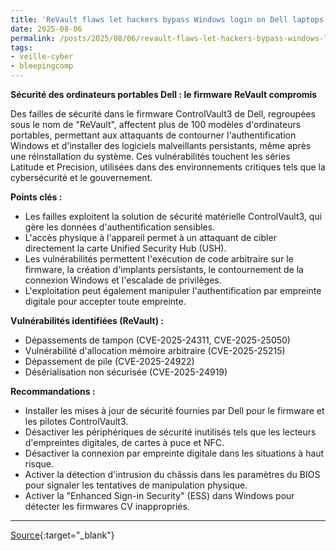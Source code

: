 ```yaml
---
title: 'ReVault flaws let hackers bypass Windows login on Dell laptops'
date: 2025-08-06
permalink: /posts/2025/08/06/revault-flaws-let-hackers-bypass-windows-login-on-dell-laptops/
tags:
- veille-cyber
- bleepingcomp
---
```

**Sécurité des ordinateurs portables Dell : le firmware ReVault compromis**

Des failles de sécurité dans le firmware ControlVault3 de Dell, regroupées sous le nom de "ReVault", affectent plus de 100 modèles d'ordinateurs portables, permettant aux attaquants de contourner l'authentification Windows et d'installer des logiciels malveillants persistants, même après une réinstallation du système. Ces vulnérabilités touchent les séries Latitude et Precision, utilisées dans des environnements critiques tels que la cybersécurité et le gouvernement.

**Points clés :**

*   Les failles exploitent la solution de sécurité matérielle ControlVault3, qui gère les données d'authentification sensibles.
*   L'accès physique à l'appareil permet à un attaquant de cibler directement la carte Unified Security Hub (USH).
*   Les vulnérabilités permettent l'exécution de code arbitraire sur le firmware, la création d'implants persistants, le contournement de la connexion Windows et l'escalade de privilèges.
*   L'exploitation peut également manipuler l'authentification par empreinte digitale pour accepter toute empreinte.

**Vulnérabilités identifiées (ReVault) :**

*   Dépassements de tampon (CVE-2025-24311, CVE-2025-25050)
*   Vulnérabilité d'allocation mémoire arbitraire (CVE-2025-25215)
*   Dépassement de pile (CVE-2025-24922)
*   Désérialisation non sécurisée (CVE-2025-24919)

**Recommandations :**

*   Installer les mises à jour de sécurité fournies par Dell pour le firmware et les pilotes ControlVault3.
*   Désactiver les périphériques de sécurité inutilisés tels que les lecteurs d'empreintes digitales, de cartes à puce et NFC.
*   Désactiver la connexion par empreinte digitale dans les situations à haut risque.
*   Activer la détection d'intrusion du châssis dans les paramètres du BIOS pour signaler les tentatives de manipulation physique.
*   Activer la "Enhanced Sign-in Security" (ESS) dans Windows pour détecter les firmwares CV inappropriés.

---
[Source](https://www.bleepingcomputer.com/news/security/revault-flaws-let-hackers-bypass-windows-login-on-dell-laptops/){:target="_blank"}
